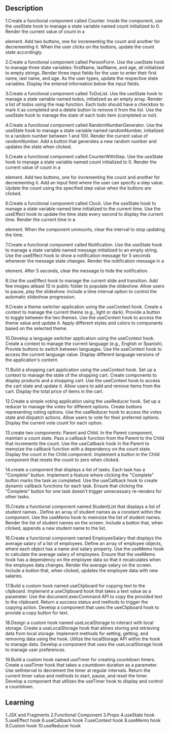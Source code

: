 ## Description

1.Create a functional component called Counter.
Inside the component, use the useState hook to manage a state variable named count initialized to 0.
Render the current value of count in a <p> element.
Add two buttons, one for incrementing the count and another for decrementing it.
When the user clicks on the buttons, update the count state accordingly.

2.Create a functional component called PersonForm.
Use the useState hook to manage three state variables: firstName, lastName, and age, all initialized to empty strings.
Render three input fields for the user to enter their first name, last name, and age.
As the user types, update the respective state variables.
Display the entered information below the input fields.

3.Create a functional component called ToDoList.
Use the useState hook to manage a state variable named todos, initialized as an empty array.
Render a list of todos using the map function.
Each todo should have a checkbox to mark it as completed and a delete button to remove it from the list.
Use the useState hook to manage the state of each todo item (completed or not).

4.Create a functional component called RandomNumberGenerator.
Use the useState hook to manage a state variable named randomNumber, initialized to a random number between 1 and 100.
Render the current value of randomNumber.
Add a button that generates a new random number and updates the state when clicked.

5.Create a functional component called CounterWithStep.
Use the useState hook to manage a state variable named count initialized to 0.
Render the current value of count in a <p> element.
Add two buttons, one for incrementing the count and another for decrementing it.
Add an input field where the user can specify a step value.
Update the count using the specified step value when the buttons are clicked.

6.Create a functional component called Clock.
Use the useState hook to manage a state variable named time initialized to the current time.
Use the useEffect hook to update the time state every second to display the current time.
Render the current time in a <p> element.
When the component unmounts, clear the interval to stop updating the time.

7.Create a functional component called Notification.
Use the useState hook to manage a state variable named message initialized to an empty string.
Use the useEffect hook to show a notification message for 5 seconds whenever the message state changes.
Render the notification message in a <div> element.
After 5 seconds, clear the message to hide the notification.

8.Use the useEffect hook to manage the current slide and transition.
Add few images atleast 10 in public folder to populate the slideshow.
Allow users to pause, play the slideshow.
Include a time interval option to control the automatic slideshow progression.

9.Create a theme switcher application using the useContext hook.
Create a context to manage the current theme (e.g., light or dark).
Provide a button to toggle between the two themes.
Use the useContext hook to access the theme value and update it.
Apply different styles and colors to components based on the selected theme.

10.Develop a language switcher application using the useContext hook.
Create a context to manage the current language (e.g., English or Spanish).
Provide buttons to switch between languages.
Use the useContext hook to access the current language value.
Display different language versions of the application's content.

11.Build a shopping cart application using the useContext hook.
Set up a context to manage the state of the shopping cart.
Create components to display products and a shopping cart.
Use the useContext hook to access the cart state and update it.
Allow users to add and remove items from the cart.
Display the total price of items in the cart.

12.Create a simple voting application using the useReducer hook.
Set up a reducer to manage the votes for different options.
Create buttons representing voting options.
Use the useReducer hook to access the votes state and dispatch actions.
Allow users to vote for their preferred options.
Display the current vote count for each option.

13.create two components: Parent and Child.
In the Parent component, maintain a count state.
Pass a callback function from the Parent to the Child that increments the count.
Use the useCallback hook in the Parent to memoize the callback function with a dependency on the count state.
Display the count in the Child component.
Implement a button in the Child component that resets the count to zero when clicked.

14.create a component that displays a list of tasks.
Each task has a "Complete" button.
Implement a feature where clicking the "Complete" button marks the task as completed.
Use the useCallback hook to create dynamic callback functions for each task.
Ensure that clicking the "Complete" button for one task doesn't trigger unnecessary re-renders for other tasks.

15.Create a functional component named StudentList that displays a list of student names..
Define an array of student names as a constant within the component.
Use the useMemo hook to memoize the list of student names.
Render the list of student names on the screen.
Include a button that, when clicked, appends a new student name to the list.

16.Create a functional component named EmployeeSalary that displays the average salary of a list of employees.
Define an array of employee objects, where each object has a name and salary property.
Use the useMemo hook to calculate the average salary of employees.
Ensure that the useMemo hook has a dependency on the employee data so that it recalculates when the employee data changes.
Render the average salary on the screen.
Include a button that, when clicked, updates the employee data with new salaries.

17.Build a custom hook named useClipboard for copying text to the clipboard.
Implement a useClipboard hook that takes a text value as a parameter.
Use the document.execCommand API to copy the provided text to the clipboard.
Return a success status and methods to trigger the copying action.
Develop a component that uses the useClipboard hook to provide a copy button for text.

18.Design a custom hook named useLocalStorage to interact with local storage.
Create a useLocalStorage hook that allows storing and retrieving data from local storage.
Implement methods for setting, getting, and removing data using the hook.
Utilize the localStorage API within the hook to manage data.
Develop a component that uses the useLocalStorage hook to manage user preferences.

19.Build a custom hook named useTimer for creating countdown timers.
Create a useTimer hook that takes a countdown duration as a parameter.
Use setInterval to decrement the timer at regular intervals.
Return the current timer value and methods to start, pause, and reset the timer.
Develop a component that utilizes the useTimer hook to display and control a countdown.

## Learning

1.JSX and Fragments
2.Functional Component
3.Props
4.useState hook
5.useEffect hook
6.useCallback hook
7.useContext hook
8.useMemo hook
9.Custom hook
10.useReducer hook